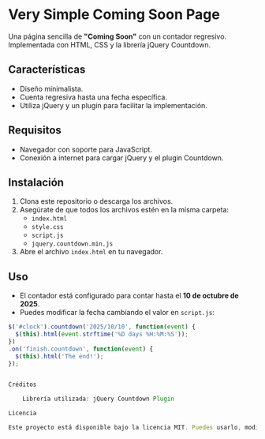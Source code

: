 # Very Simple Coming Soon Page

Una página sencilla de **"Coming Soon"** con un contador regresivo. Implementada con HTML, CSS y la librería jQuery Countdown.

## Características

- Diseño minimalista.
- Cuenta regresiva hasta una fecha específica.
- Utiliza jQuery y un plugin para facilitar la implementación.

## Requisitos

- Navegador con soporte para JavaScript.
- Conexión a internet para cargar jQuery y el plugin Countdown.

## Instalación

1. Clona este repositorio o descarga los archivos.
2. Asegúrate de que todos los archivos estén en la misma carpeta:
   - `index.html`
   - `style.css`
   - `script.js`
   - `jquery.countdown.min.js`
3. Abre el archivo `index.html` en tu navegador.

## Uso

- El contador está configurado para contar hasta el **10 de octubre de 2025**.
- Puedes modificar la fecha cambiando el valor en `script.js`:

```javascript
$('#clock').countdown('2025/10/10', function(event) {
  $(this).html(event.strftime('%D days %H:%M:%S'));
})
.on('finish.countdown', function(event) {
  $(this).html('The end!');
});


Créditos

    Librería utilizada: jQuery Countdown Plugin

Licencia

Este proyecto está disponible bajo la licencia MIT. Puedes usarlo, modificarlo y distribuirlo libremente.
